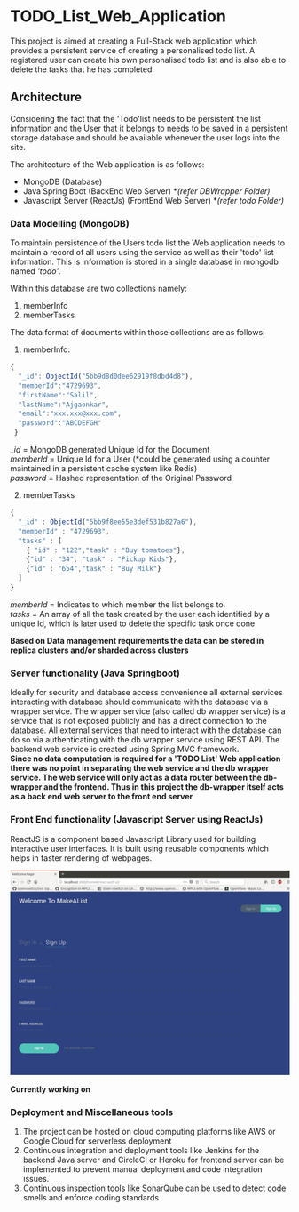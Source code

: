 # TODO_List_Web_Application
This project is aimed at creating a Full-Stack web application which provides a persistent service of creating a personalised todo list.
A registered user can create his own personalised todo list and is also able to delete the tasks that he has completed.

## Architecture
Considering the fact that the 'Todo'list needs to be persistent the list information and the User that it belongs to needs to be saved in a persistent storage database and should be available whenever the user logs into the site.

The architecture of the Web application is as follows:
- MongoDB (Database)
- Java Spring Boot (BackEnd Web Server) **(*refer DBWrapper Folder)**
- Javascript Server (ReactJs) (FrontEnd Web Server) **(*refer todo Folder)**

### Data Modelling (MongoDB)
To maintain persistence of the Users todo list the Web application needs to maintain a record of all users using the service as well as their 'todo' list information. This is information is stored in a single database in mongodb named *'todo'*. 

Within this database are two collections namely:
1) memberInfo
2) memberTasks

The data format of documents within those collections are as follows:
1) memberInfo:
```javascript
{
  "_id": ObjectId("5bb9d8d0dee62919f8dbd4d8"),
  "memberId":"4729693",
  "firstName":"Salil",
  "lastName":"Ajgaonkar",
  "email":"xxx.xxx@xxx.com",
  "password":"ABCDEFGH"
 }
```
*_id* = MongoDB generated Unique Id for the Document<br />
*memberId* = Unique Id for a User (*could be generated using a counter maintained in a persistent cache system like Redis)<br />
*password* = Hashed representation of the Original Password<br />

2) memberTasks
```javascript
{
  "_id" : ObjectId("5bb9f8ee55e3def531b827a6"),
  "memberId" : "4729693",
  "tasks" : [
    { "id" : "122","task" : "Buy tomatoes"},
    {"id" : "34", "task" : "Pickup Kids"},
    {"id" : "654","task" : "Buy Milk"}
  ]
}
```
*memberId* = Indicates to which member the list belongs to.<br />
*tasks* = An array of all the task created by the user each identified by a unique Id, which is later used to delete the specific task once done<br />

**Based on Data management requirements the data can be stored in replica clusters and/or sharded across clusters**

### Server functionality (Java Springboot)
Ideally for security and database access convenience all external services interacting with database should communicate with the database via a wrapper service. The wrapper service (also called db wrapper service) is a service that is not exposed publicly and has a direct connection to the database. All external services that need to interact with the database can do so via authenticating with the db wrapper service using REST API.
The backend web service is created using Spring MVC framework.<br />
**Since no data computation is required for a 'TODO List' Web application there was no point in separating the web service and the db wrapper service. The web service will only act as a data router between the db-wrapper and the frontend. Thus in this project the db-wrapper itself acts as a back end web server to the front end server**

### Front End functionality (Javascript Server using ReactJs)
ReactJS is a component based Javascript Library used for building interactive user interfaces. It is built using reusable components which helps in faster rendering of webpages.

![alt text](https://github.com/SalilAj/TODO_List_Web_Application/blob/master/123.png)

**Currently working on**

### Deployment and Miscellaneous tools
1) The project can be hosted on cloud computing platforms like AWS or Google Cloud for serverless deployment
2) Continuous integration and deployment tools like Jenkins for the backend Java server and CircleCI or Heroku for frontend server can be implemented to prevent manual deployment and code integration issues.
3) Continuous inspection tools like SonarQube can be used to detect code smells and enforce coding standards
